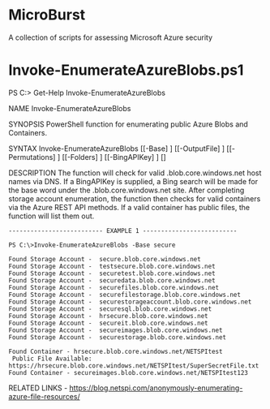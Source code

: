# MicroBurst
A collection of scripts for assessing Microsoft Azure security

# Invoke-EnumerateAzureBlobs.ps1
PS C:\> Get-Help Invoke-EnumerateAzureBlobs

NAME
Invoke-EnumerateAzureBlobs
    
SYNOPSIS
PowerShell function for enumerating public Azure Blobs and Containers.
        
SYNTAX
Invoke-EnumerateAzureBlobs [[-Base] <String>] [[-OutputFile] <String>] [[-Permutations] <String>] [[-Folders] <String>] [[-BingAPIKey] <String>] [<CommonParameters>]
        
DESCRIPTION
The function will check for valid .blob.core.windows.net host names via DNS. 
If a BingAPIKey is supplied, a Bing search will be made for the base word under the .blob.core.windows.net site.
After completing storage account enumeration, the function then checks for valid containers via the Azure REST API methods.
If a valid container has public files, the function will list them out.
	
    -------------------------- EXAMPLE 1 --------------------------
    
    PS C:\>Invoke-EnumerateAzureBlobs -Base secure
    
    Found Storage Account -  secure.blob.core.windows.net
    Found Storage Account -  testsecure.blob.core.windows.net
    Found Storage Account -  securetest.blob.core.windows.net
    Found Storage Account -  securedata.blob.core.windows.net
    Found Storage Account -  securefiles.blob.core.windows.net
    Found Storage Account -  securefilestorage.blob.core.windows.net
    Found Storage Account -  securestorageaccount.blob.core.windows.net
    Found Storage Account -  securesql.blob.core.windows.net
    Found Storage Account -  hrsecure.blob.core.windows.net
    Found Storage Account -  secureit.blob.core.windows.net
    Found Storage Account -  secureimages.blob.core.windows.net
    Found Storage Account -  securestorage.blob.core.windows.net
    
    Found Container - hrsecure.blob.core.windows.net/NETSPItest
     Public File Available: https://hrsecure.blob.core.windows.net/NETSPItest/SuperSecretFile.txt
    Found Container - secureimages.blob.core.windows.net/NETSPItest123	
	
RELATED LINKS - https://blog.netspi.com/anonymously-enumerating-azure-file-resources/
